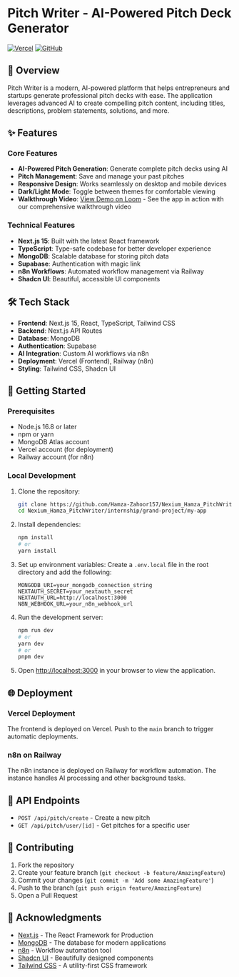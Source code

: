 # Pitch Writer - AI-Powered Pitch Deck Generator

[![Vercel](https://img.shields.io/badge/Vercel-000000?style=for-the-badge&logo=vercel&logoColor=white)](https://nexium-hamza-pitch-writer.vercel.app/)
[![GitHub](https://img.shields.io/badge/GitHub-181717?style=for-the-badge&logo=github&logoColor=white)](https://github.com/Hamza-Zahoor157/Nexium_Hamza_PitchWriter)

## 🚀 Overview

Pitch Writer is a modern, AI-powered platform that helps entrepreneurs and startups generate professional pitch decks with ease. The application leverages advanced AI to create compelling pitch content, including titles, descriptions, problem statements, solutions, and more.

## ✨ Features

### Core Features
- **AI-Powered Pitch Generation**: Generate complete pitch decks using AI
- **Pitch Management**: Save and manage your past pitches
- **Responsive Design**: Works seamlessly on desktop and mobile devices
- **Dark/Light Mode**: Toggle between themes for comfortable viewing
- **Walkthrough Video**: [View Demo on Loom](https://www.loom.com/share/88010c15ee764c158d83724a8ec1efe2) - See the app in action with our comprehensive walkthrough video

### Technical Features
- **Next.js 15**: Built with the latest React framework
- **TypeScript**: Type-safe codebase for better developer experience
- **MongoDB**: Scalable database for storing pitch data
- **Supabase**: Authentication with magic link
- **n8n Workflows**: Automated workflow management via Railway
- **Shadcn UI**: Beautiful, accessible UI components

## 🛠️ Tech Stack

- **Frontend**: Next.js 15, React, TypeScript, Tailwind CSS
- **Backend**: Next.js API Routes
- **Database**: MongoDB
- **Authentication**: Supabase
- **AI Integration**: Custom AI workflows via n8n
- **Deployment**: Vercel (Frontend), Railway (n8n)
- **Styling**: Tailwind CSS, Shadcn UI

## 🚀 Getting Started

### Prerequisites

- Node.js 16.8 or later
- npm or yarn
- MongoDB Atlas account
- Vercel account (for deployment)
- Railway account (for n8n)

### Local Development

1. Clone the repository:
   ```bash
   git clone https://github.com/Hamza-Zahoor157/Nexium_Hamza_PitchWriter.git
   cd Nexium_Hamza_PitchWriter/internship/grand-project/my-app
   ```

2. Install dependencies:
   ```bash
   npm install
   # or
   yarn install
   ```

3. Set up environment variables:
   Create a `.env.local` file in the root directory and add the following:
   ```
   MONGODB_URI=your_mongodb_connection_string
   NEXTAUTH_SECRET=your_nextauth_secret
   NEXTAUTH_URL=http://localhost:3000
   N8N_WEBHOOK_URL=your_n8n_webhook_url
   ```

4. Run the development server:
   ```bash
   npm run dev
   # or
   yarn dev
   # or
   pnpm dev
   ```

5. Open [http://localhost:3000](http://localhost:3000) in your browser to view the application.

## 🌐 Deployment

### Vercel Deployment
The frontend is deployed on Vercel. Push to the `main` branch to trigger automatic deployments.

### n8n on Railway
The n8n instance is deployed on Railway for workflow automation. The instance handles AI processing and other background tasks.

## 🔄 API Endpoints

- `POST /api/pitch/create` - Create a new pitch
- `GET /api/pitch/user/[id]` - Get pitches for a specific user

## 🤝 Contributing

1. Fork the repository
2. Create your feature branch (`git checkout -b feature/AmazingFeature`)
3. Commit your changes (`git commit -m 'Add some AmazingFeature'`)
4. Push to the branch (`git push origin feature/AmazingFeature`)
5. Open a Pull Request

## 🙏 Acknowledgments

- [Next.js](https://nextjs.org/) - The React Framework for Production
- [MongoDB](https://www.mongodb.com/) - The database for modern applications
- [n8n](https://n8n.io/) - Workflow automation tool
- [Shadcn UI](https://ui.shadcn.com/) - Beautifully designed components
- [Tailwind CSS](https://tailwindcss.com/) - A utility-first CSS framework
